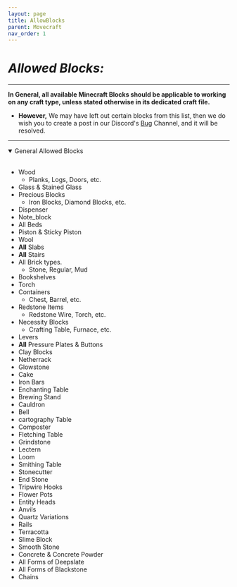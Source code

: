 ```yaml
---
layout: page
title: AllowBlocks
parent: Movecraft
nav_order: 1
---
```


# ***Allowed Blocks:*** #

---

**In General, all available Minecraft Blocks should be applicable to working on any craft type, unless stated otherwise in its dedicated craft file.**

 - **However,** We may have left out certain blocks from this list, then we do wish you to create a post in our Discord's [Bug](https://discord.com/channels/955205762832035940/1121675361495826502) Channel, and it will be resolved.

---

<details open>
<summary> General Allowed Blocks </summary>
<br>

 - Wood
    - Planks, Logs, Doors, etc.
 - Glass & Stained Glass
 - Precious Blocks
    - Iron Blocks, Diamond Blocks, etc.
  - Dispenser
  - Note_block
  - All Beds
  - Piston & Sticky Piston
  - Wool
  - **All** Slabs
  - **All** Stairs
  - All Brick types.
    - Stone, Regular, Mud
  - Bookshelves
  - Torch
  - Containers
    - Chest, Barrel, etc.
  - Redstone Items
    - Redstone Wire, Torch, etc.
  - Necessity Blocks 
    - Crafting Table, Furnace, etc.
  - Levers
  - **All** Pressure Plates & Buttons 
  - Clay Blocks
  - Netherrack
  - Glowstone
  - Cake
  - Iron Bars
  - Enchanting Table
  - Brewing Stand
  - Cauldron
  - Bell
  - cartography Table
  - Composter
  - Fletching Table
  - Grindstone
  - Lectern
  - Loom
  - Smithing Table
  - Stonecutter
  - End Stone
  - Tripwire Hooks
  - Flower Pots
  - Entity Heads
  - Anvils
  - Quartz Variations
  - Rails
  - Terracotta
  - Slime Block
  - Smooth Stone
  - Concrete & Concrete Powder
  - All Forms of Deepslate
  - All Forms of Blackstone
  - Chains


</details>
